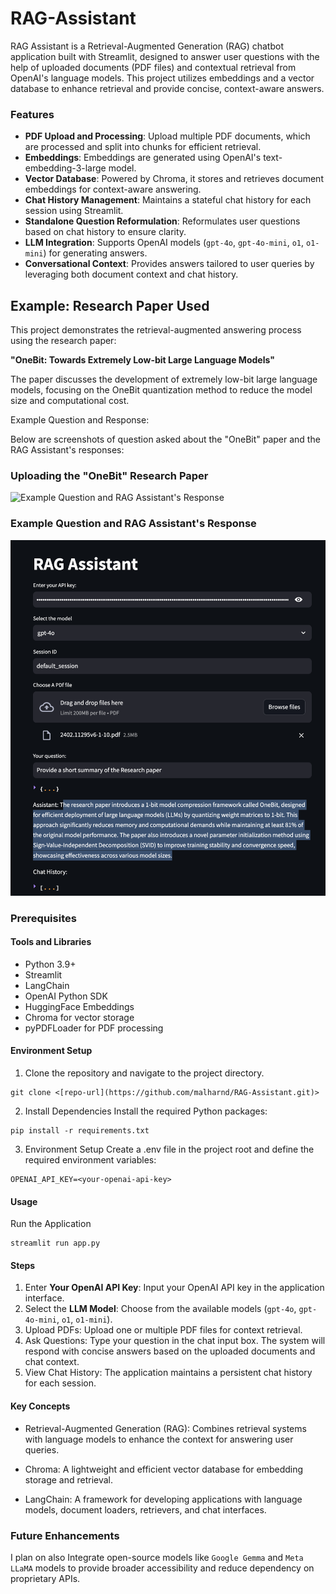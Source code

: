 # RAG-Assistant

RAG Assistant is a Retrieval-Augmented Generation (RAG) chatbot application built with Streamlit, designed to answer user questions with the help of uploaded documents (PDF files) and contextual retrieval from OpenAI's language models. This project utilizes embeddings and a vector database to enhance retrieval and provide concise, context-aware answers.


### Features

- **PDF Upload and Processing**: Upload multiple PDF documents, which are processed and split into chunks for efficient retrieval.
- **Embeddings**: Embeddings are generated using OpenAI's text-embedding-3-large model.
- **Vector Database**: Powered by Chroma, it stores and retrieves document embeddings for context-aware answering.
- **Chat History Management**: Maintains a stateful chat history for each session using Streamlit.
- **Standalone Question Reformulation**: Reformulates user questions based on chat history to ensure clarity.
- **LLM Integration**: Supports OpenAI models (`gpt-4o`, `gpt-4o-mini`, `o1`, `o1-mini`) for generating answers.
- **Conversational Context**: Provides answers tailored to user queries by leveraging both document context and chat history.

## Example: Research Paper Used

This project demonstrates the retrieval-augmented answering process using the research paper:

**"OneBit: Towards Extremely Low-bit Large Language Models"**

The paper discusses the development of extremely low-bit large language models, focusing on the OneBit quantization method to reduce the model size and computational cost.

Example Question and Response:

Below are screenshots of question asked about the "OneBit" paper and the RAG Assistant's responses:

### Uploading the "OneBit" Research Paper
![Example Question and RAG Assistant's Response]("C:\Users\Admin\Downloads\Assist.png")

### Example Question and RAG Assistant's Response
![Example Question and RAG Assistant's Response](Images/Response.png)




### Prerequisites
#### Tools and Libraries

- Python 3.9+
- Streamlit
- LangChain
- OpenAI Python SDK
- HuggingFace Embeddings
- Chroma for vector storage
- pyPDFLoader for PDF processing

#### Environment Setup

1. Clone the repository and navigate to the project directory.
```{bash}
git clone <[repo-url](https://github.com/malharnd/RAG-Assistant.git)>
```

2. Install Dependencies
Install the required Python packages:
```{bash}
pip install -r requirements.txt
```

3. Environment Setup
Create a .env file in the project root and define the required environment variables:
```{bash}
OPENAI_API_KEY=<your-openai-api-key>
```


#### Usage

Run the Application
```{bash}
streamlit run app.py
```


#### Steps

1. Enter **Your OpenAI API Key**: Input your OpenAI API key in the application interface.
2. Select the **LLM Model**: Choose from the available models (`gpt-4o`, `gpt-4o-mini`, `o1`, `o1-mini`).
3. Upload PDFs: Upload one or multiple PDF files for context retrieval.
4. Ask Questions: Type your question in the chat input box. The system will respond with concise answers based on the uploaded documents and chat context.
5. View Chat History: The application maintains a persistent chat history for each session.

#### Key Concepts
- Retrieval-Augmented Generation (RAG): Combines retrieval systems with language models to enhance the context for answering user queries.
 
- Chroma: A lightweight and efficient vector database for embedding storage and retrieval.
- LangChain: A framework for developing applications with language models, document loaders, retrievers, and chat interfaces.


### Future Enhancements
I plan on also Integrate open-source models like `Google Gemma` and `Meta LLaMA` models to provide broader accessibility and reduce dependency on proprietary APIs.


